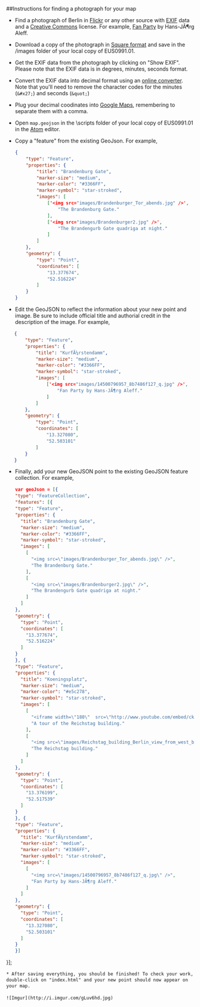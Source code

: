 ##Instructions for finding a photograph for your map

* Find a photograph of Berlin in [Flickr](https://www.flickr.com) or any other source with [EXIF](https://en.wikipedia.org/wiki/Exchangeable_image_file_format) data and a [Creative Commons](http://creativecommons.org/) license. For example, [Fan Party](https://www.flickr.com/photos/ffela/14500796957) by Hans-JÃ¶rg Aleff.

* Download a copy of the photograph in [Square format](https://farm4.staticflickr.com/3840/14500796957_8b7486f127_q_d.jpg) and save in the /images folder of your local copy of EUS0991.01.

* Get the EXIF data from the photograph by clicking on "Show EXIF". Please note that the EXIF data is in degrees, minutes, seconds format.

* Convert the EXIF data into decimal format using an [online converter](http://www.fcc.gov/encyclopedia/degrees-minutes-seconds-tofrom-decimal-degrees). Note that you'll need to remove the character codes for the minutes (```&#x27;```) and seconds (```&quot;```)

* Plug your decimal coodinates into [Google Maps](https://www.google.com/maps/place/52%C2%B030'13.0%22N+13%C2%B019'53.4%22E/@52.5036106,13.3315,15z/data=!3m1!4b1!4m2!3m1!1s0x0:0x0), remembering to separate them with a comma. 

* Open ```map.geojson``` in the \scripts folder of your local copy of EUS0991.01 in the [Atom](https://atom.io/) editor.

* Copy a "feature" from the existing GeoJson. For example,
    ```json
    {
		"type": "Feature",
		"properties": {
			"title": "Brandenburg Gate",
			"marker-size": "medium",
			"marker-color": "#3366FF",
			"marker-symbol": "star-stroked",
			"images": [
				['<img src="images/Brandenburger_Tor_abends.jpg" />',
					"The Brandenburg Gate."
				],
				['<img src="images/Brandenburger2.jpg" />',
					"The Brandengurb Gate quadriga at night."
				]
			]
		},
		"geometry": {
			"type": "Point",
			"coordinates": [
				"13.377674",
				"52.516224"
			]
		}
	}
	```
* Edit the GeoJSON to reflect the information about your new point and image. Be sure to include official title and authorial credit in the description of the image. For example,

 ```json
    {
		"type": "Feature",
		"properties": {
			"title": "KurfÃ¼rstendamm",
			"marker-size": "medium",
			"marker-color": "#3366FF",
			"marker-symbol": "star-stroked",
			"images": [
				['<img src="images/14500796957_8b7486f127_q.jpg" />', 
					"Fan Party by Hans-JÃ¶rg Aleff." 
				]
			]
		},
		"geometry": {
			"type": "Point",
			"coordinates": [
				"13.327080", 
				"52.503101" 
			]
		}
	}
```
* Finally, add your new GeoJSON point to the existing GeoJSON feature collection. For example,

    ```JSON
    var geoJson = [{
  "type": "FeatureCollection",
  "features": [{
    "type": "Feature",
    "properties": {
      "title": "Brandenburg Gate",
      "marker-size": "medium",
      "marker-color": "#3366FF",
      "marker-symbol": "star-stroked",
      "images": [
        [
          "<img src=\"images/Brandenburger_Tor_abends.jpg\" />",
          "The Brandenburg Gate."
        ],
        [
          "<img src=\"images/Brandenburger2.jpg\" />",
          "The Brandengurb Gate quadriga at night."
        ]
      ]
    },
    "geometry": {
      "type": "Point",
      "coordinates": [
        "13.377674",
        "52.516224"
      ]
    }
  }, {
    "type": "Feature",
    "properties": {
      "title": "Koeningsplatz",
      "marker-size": "medium",
      "marker-color": "#e5c278",
      "marker-symbol": "star-stroked",
      "images": [
        [
          "<iframe width=\"180\"  src=\"http://www.youtube.com/embed/cklBBshc_uQ?rel=0\" frameborder=\"0\" allowfullscreen><\/iframe>",
          "A tour of the Reichstag building."
        ],
        [
          "<img src=\"images/Reichstag_building_Berlin_view_from_west_before_sunset.jpg\" />",
          "The Reichstag building."
        ]
      ]
    },
    "geometry": {
      "type": "Point",
      "coordinates": [
        "13.376199",
        "52.517539"
      ]
    }
  }, {
    "type": "Feature",
    "properties": {
      "title": "KurfÃ¼rstendamm",
      "marker-size": "medium",
      "marker-color": "#3366FF",
      "marker-symbol": "star-stroked",
      "images": [
        [
          "<img src=\"images/14500796957_8b7486f127_q.jpg\" />",
          "Fan Party by Hans-JÃ¶rg Aleff."
        ]
      ]
    },
    "geometry": {
      "type": "Point",
      "coordinates": [
        "13.327080",
        "52.503101"
      ]
    }
  }]
}];
```
* After saving everything, you should be finished! To check your work, double-click on "index.html" and your new point should now appear on your map.

![Imgur](http://i.imgur.com/gLuv6hd.jpg)
